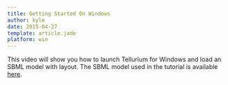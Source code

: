```yaml
---
title: Getting Started On Windows
author: kyle
date: 2015-04-27
template: article.jade
platform: win
---
```


This video will show you how to launch Tellurium for Windows and load an SBML
model with layout. The SBML model used in the tutorial is available [here](https://github.com/0u812/sbnw/releases/download/1.2.4/testcases.zip).

